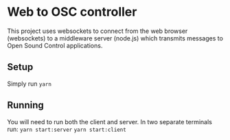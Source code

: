 # Web to OSC controller

This project uses websockets to connect from the web browser (websockets) to a middleware server (node.js) which transmits messages to Open Sound Control applications.

## Setup

Simply run `yarn`

## Running

You will need to run both the client and server. In two separate terminals run:
`yarn start:server`
`yarn start:client`
